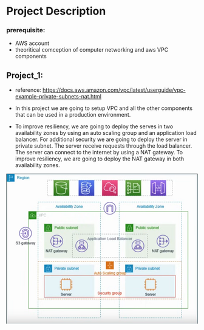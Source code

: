 # Project Description

### prerequisite:
 - AWS account 
 - theoritical comception of computer networking and aws VPC components

## Project_1:
- reference: https://docs.aws.amazon.com/vpc/latest/userguide/vpc-example-private-subnets-nat.html

- In this project we are going to setup VPC and all the other components that can be used in a production environment.
- To improve resiliency, we are going to deploy the serves in two availability zones by using an auto scaling group and an application load balancer. For additional security we are going to deploy the server in private subnet. The server receive requests through the load balancer. The server can connect to the internet by using a NAT gateway. To improve resiliency, we are going to deploy the NAT gateway in both availability zones.

![alt text](project_1/medias/project-architecture.png)
